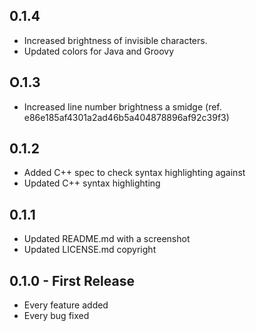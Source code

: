 ## 0.1.4
* Increased brightness of invisible characters.
* Updated colors for Java and Groovy

## O.1.3
* Increased line number brightness a smidge (ref. e86e185af4301a2ad46b5a404878896af92c39f3)

## 0.1.2
* Added C++ spec to check syntax highlighting against
* Updated C++ syntax highlighting

## 0.1.1
* Updated README.md with a screenshot
* Updated LICENSE.md copyright

## 0.1.0 - First Release
* Every feature added
* Every bug fixed
